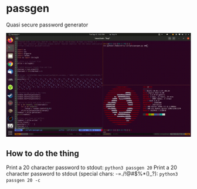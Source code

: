 # passgen
Quasi secure password generator

![Screencast](screencast.gif)

## How to do the thing
Print a 20 character password to stdout: 
`python3 passgen 20`
Print a 20 character password to stdout (special chars: -=./!@#$%*()_?):
`python3 passgen 20 -c`
